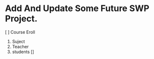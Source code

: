 # Add And Update Some Future SWP Project.

[ ] Course Eroll

   1. Suject
   2. Teacher
   3. students []